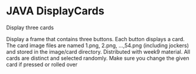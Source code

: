 # JAVA DisplayCards
Display three cards

Display a frame that contains three buttons. Each button displays a card. The card
image files are named 1.png, 2.png, …,54.png (including jockers) and stored in the
image/card directory. Distributed with week9 material. All cards are distinct and
selected randomly. Make sure you change the given card if pressed or rolled over

